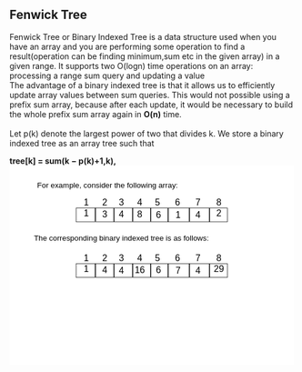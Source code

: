 ## Fenwick Tree
Fenwick Tree or Binary Indexed Tree is a data structure used when you have an array and you are performing some operation to find a result(operation can be finding minimum,sum etc in the given array) in a given range. It supports two O(logn) time operations on an array:
processing a range sum query and updating a value <br>
The advantage of a binary indexed tree is that it allows us to efficiently update array values between sum queries. This would not possible using a prefix sum array, because after each update, it would be necessary to build the whole prefix
sum array again in **O(n)** time. <br><br>
Let p(k) denote the largest power of two that divides k. We store a binary indexed tree as an array tree such that <br>

**tree[k] = sum(k − p(k)+1,k),**
![](../Images/fenwick_tree.png)



